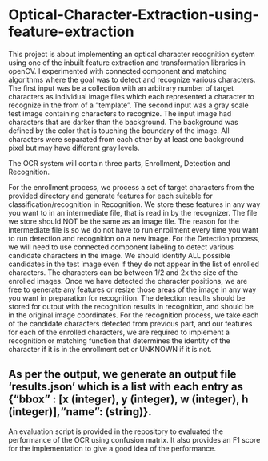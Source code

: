 # Optical-Character-Extraction-using-feature-extraction

This project is about implementing an optical character recognition system using one of the inbuilt feature extraction and transformation libraries in openCV. I experimented with connected component and matching algorithms where the goal was to detect and recognize various characters.
The first input was be a collection with an arbitrary number of target characters as individual image files which each represented a character to recognize in the from of a ”template”.
The second input was a gray scale test image containing characters to recognize. The input image had characters that are darker than the background. The background was defined by the color that is touching the boundary of the image. All characters were separated from each other by at least one background pixel but may have different gray levels.

The OCR system will contain three parts, Enrollment, Detection and Recognition.

For the enrollment process, we process a set of target characters from the provided directory and generate features for each suitable for classification/recognition in Recognition. We store these features in any way you want to in an intermediate file, that is read in by the recognizer. The file we store should NOT be the same as an image file. The reason for the intermediate file is so we do not have to run enrollment every time you want to run detection and recognition on a new image.
For the Detection process, we will need to use connected component labeling to detect various candidate characters in the image. We should identify ALL possible candidates in the test image even if they do not appear in the list of enrolled characters. The characters can be between 1/2 and 2x the size of the enrolled images. Once we have detected the character positions, we are free to generate any features or resize those areas of the image in any way you want in preparation for recognition. The detection results should be stored for output with the recognition results in recognition, and should be in the original image coordinates.
For the recognition process, we take each of the candidate characters detected from previous part, and our features for each of the enrolled characters, we are required to implement a recognition or matching function that determines the identity of the character if it is in the enrollment set or UNKNOWN if it is not.

## As per the output, we generate an output file ‘results.json’ which is a list with each entry as {“bbox” : [x (integer), y (integer), w (integer), h (integer)],“name”: (string)}.

An evaluation script is provided in the repository to evaluated the performance of the OCR using confusion matrix. It also provides an F1 score for the implementation to give a good idea of the performance.
